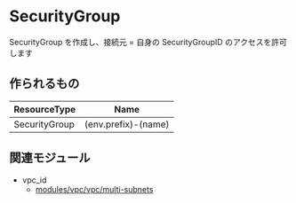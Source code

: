 # SecurityGroup

SecurityGroup を作成し、接続元 = 自身の SecurityGroupID のアクセスを許可します


## 作られるもの

| ResourceType    | Name                         |
|----             |----                          |
| SecurityGroup   | (env.prefix)-(name)          |


## 関連モジュール

- vpc_id
  - [modules/vpc/vpc/multi-subnets](../../../vpc/vpc/multi-subnets)
